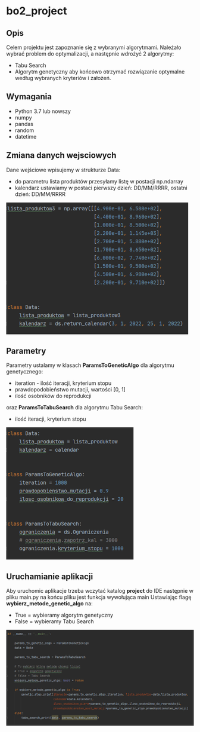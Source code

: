 # bo2_project
## Opis
Celem projektu jest zapoznanie się z wybranymi algorytmami. Należało wybrać problem do optymalizacji, a następnie wdrożyć 2 algorytmy:
 - Tabu Search
 - Algorytm genetyczny
aby końcowo otrzymać rozwiązanie optymalne według wybranych kryteriów i założeń.

## Wymagania
 - Python 3.7 lub nowszy
 - numpy
 - pandas
 - random
 - datetime


## Zmiana danych wejsciowych

Dane wejściowe wpisujemy w strukturze Data:
 - do parametru lista produktów przesyłamy listę w postacji np.ndarray
 - kalendarz ustawiamy w postaci pierwszy dzień: DD/MM/RRRR, ostatni dzień: DD/MM/RRRR </br>

![Dane](screenshots/screen1.png)

## Parametry

Parametry ustalamy w klasach **ParamsToGeneticAlgo** dla algorytmu genetycznego:
 - iteration - ilość iteracji, kryterium stopu
 - prawdopodobieństwo mutacji, wartości [0, 1]
 - ilość osobników do reprodukcji
 
 oraz **ParamsToTabuSearch** dla algorytmu Tabu Search:
 - ilość iteracji, kryterium stopu
 
 ![Parametry](screenshots/screen2.png)
  
 ## Uruchamianie aplikacji
 Aby uruchomic aplikacje trzeba wczytać katalog **project** do IDE
 następnie w pliku main.py na końcu pliku jest funkcja wywołująca main
 Ustawiając flagę **wybierz_metode_genetic_algo** na:
 - True = wybieramy algorytm genetyczny
 - False = wybieramy Tabu Search

![Uruchamianie aplikacji](screenshots/screen3.png)
